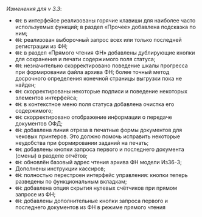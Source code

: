 _Изменения для v 3.3_:
- `ФН`: в интерфейсе реализованы горячие клавиши для наиболее часто используемых функций; в раздел «Прочее» добавлена подсказка по ним;
- `ФН`: реализован выборочный запрос всех или только последней регистрации из ФН;
- `ФН`: в раздел «Прямого чтения ФН» добавлены дублирующие кнопки для сохранения и печати содержимого поля статуса;
- `ФН`: незначительно скорректировано поведение шкалы прогресса при формировании файла архива ФН; более точный метод досрочного определения конечной страницы выгрузки пока не найден;
- `ФН`: скорректированы некоторые подписи и поведение некоторых элементов интерфейса;
- `ФН`: в контекстное меню поля статуса добавлена очистка его содержимого;
- `ФН`: скорректировано отображение информации о передаче документов ОФД;
- `ФН`: добавлена линия отреза в печатные формы документов для чековых принтеров. Это должно помочь исправить некоторые неудобства при формировании заданий на печать;
- `ФН`: добавлены кнопки запроса первого и последнего документа (смены) в разделе отчётов;
- `ФН`: обновлён базовый адрес чтения архива ФН модели Из36-3;
- Дополнены инструкции кассиров;
- `ФН`: полностью перестроен интерфейс управления: кнопки теперь разведены по функциональным вкладкам;
- `ФН`: добавлена опция скрытия нулевых счётчиков при прямом запросе из ФН;
- `ФН`: добавлены дополнительные кнопки запроса первого и последнего документов из ФН в режиме прямого чтения
